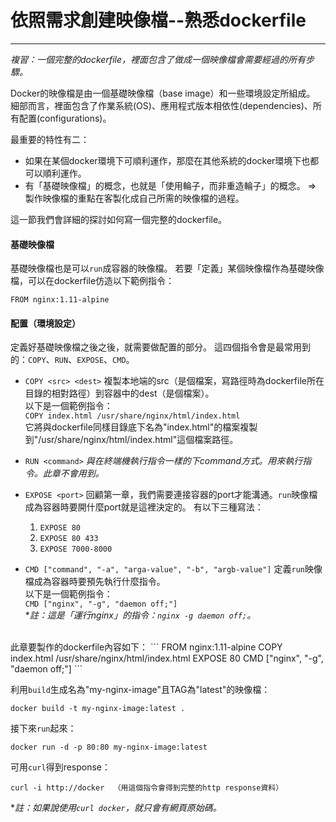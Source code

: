 # 依照需求創建映像檔--熟悉dockerfile

---

*複習：一個完整的dockerfile，裡面包含了做成一個映像檔會需要經過的所有步驟。*

Docker的映像檔是由一個基礎映像檔（base image）和一些環境設定所組成。
細部而言，裡面包含了作業系統(OS)、應用程式版本相依性(dependencies)、所有配置(configurations)。

最重要的特性有二：

 - 如果在某個docker環境下可順利運作，那麼在其他系統的docker環境下也都可以順利運作。
 - 有「基礎映像檔」的概念，也就是「使用輪子，而非重造輪子」的概念。
 => 製作映像檔的重點在客製化成自己所需的映像檔的過程。

這一節我們會詳細的探討如何寫一個完整的dockerfile。

#### 基礎映像檔
基礎映像檔也是可以`run`成容器的映像檔。
若要「定義」某個映像檔作為基礎映像檔，可以在dockerfile仿造以下範例指令：
```
FROM nginx:1.11-alpine
```

#### 配置（環境設定）
定義好基礎映像檔之後之後，就需要做配置的部分。
這四個指令會是最常用到的：`COPY`、`RUN`、`EXPOSE`、`CMD`。

 - `COPY <src> <dest>`
 複製本地端的src（是個檔案，寫路徑時為dockerfile所在目錄的相對路徑）到容器中的dest（是個檔案）。  
 以下是一個範例指令：  
 `COPY index.html /usr/share/nginx/html/index.html`  
 它將與dockerfile同樣目錄底下名為"index.html"的檔案複製到"/usr/share/nginx/html/index.html"這個檔案路徑。  
 
 
 - `RUN <command>`
 *與在終端機執行指令一樣的下command方式。用來執行指令。此章不會用到。*

 - `EXPOSE <port>`
 回顧第一章，我們需要連接容器的port才能溝通。`run`映像檔成為容器時要開什麼port就是這裡決定的。
 有以下三種寫法：
 	1. `EXPOSE 80`
 	2. `EXPOSE 80 433`
 	3. `EXPOSE 7000-8000`

 - `CMD ["command", "-a", "arga-value", "-b", "argb-value"]`
 定義`run`映像檔成為容器時要預先執行什麼指令。  
 以下是一個範例指令：  
 `CMD ["nginx", "-g", "daemon off;"]`  
 **註：這是「運行nginx」的指令：`nginx -g daemon off;`。*

<br/>
此章要製作的dockerfile內容如下：  
```
FROM nginx:1.11-alpine
COPY index.html /usr/share/nginx/html/index.html
EXPOSE 80
CMD ["nginx", "-g", "daemon off;"]
```

利用`build`生成名為"my-nginx-image"且TAG為"latest"的映像檔：
```
docker build -t my-nginx-image:latest .
```

接下來`run`起來：
```
docker run -d -p 80:80 my-nginx-image:latest
```

可用`curl`得到response：
```
curl -i http://docker  （用這個指令會得到完整的http response資料）
```
**註：如果說使用`curl docker`，就只會有網頁原始碼。*
